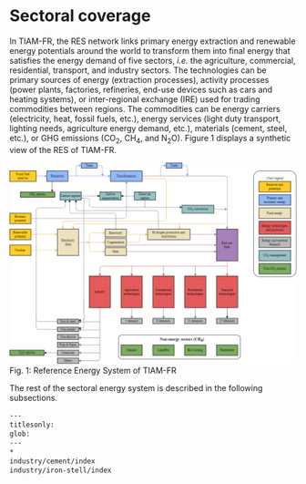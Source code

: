 # Sectoral coverage

In TIAM-FR, the RES network links primary energy extraction and renewable energy potentials around the world to transform them into final energy that satisfies the energy demand of five sectors,
*i.e.* the agriculture, commercial, residential, transport, and industry sectors. The technologies can be primary sources of energy (extraction processes), activity processes (power plants,
factories, refineries, end-use devices such as cars and heating systems), or inter-regional exchange (IRE) used for trading commodities between regions. The commodities can be energy carriers
(electricity, heat, fossil fuels, etc.), energy services (light duty transport, lighting needs, agriculture energy demand, etc.), materials (cement, steel, etc.), or GHG emissions (CO<sub>2</sub>, 
CH<sub>4</sub>, and N<sub>2</sub>O). Figure 1 displays a synthetic view of the RES of TIAM-FR.

![RES](RES.png)
Fig. 1: Reference Energy System of TIAM-FR

The rest of the sectoral energy system is described in the following subsections.

```{toctree}
---
titlesonly:
glob:
---
*
industry/cement/index
industry/iron-stell/index
```
